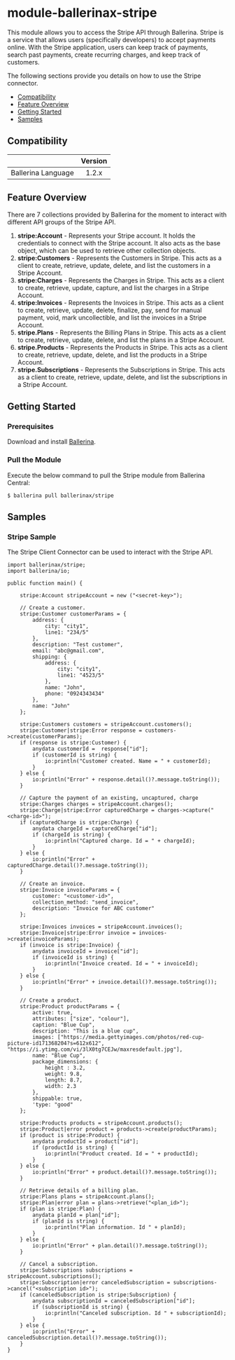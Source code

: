 # module-ballerinax-stripe

This module allows you to access the Stripe API through Ballerina. Stripe is a service that allows users (specifically developers) to accept payments online. With the Stripe application, users can keep track of payments, search past payments, create recurring charges, and keep track of customers.

The following sections provide you details on how to use the Stripe connector.

- [Compatibility](#compatibility)
- [Feature Overview](#feature-overview)
- [Getting Started](#getting-started)
- [Samples](#samples)

## Compatibility

|                             |           Version           |
|:---------------------------:|:---------------------------:|
| Ballerina Language          |            1.2.x            |

## Feature Overview

There are 7 collections provided by Ballerina for the moment to interact with different API groups of the Stripe API. 
1. **stripe:Account** - Represents your Stripe account. It holds the credentials to connect with the Stripe account. It also acts as the base object, which can be used to retrieve other collection objects.
2. **stripe:Customers** - Represents the Customers in Stripe. This acts as a client to create, retrieve, update, delete, and list the customers in a Stripe Account.
3. **stripe:Charges** - Represents the Charges in Stripe. This acts as a client to create, retrieve, update, capture, and list the charges in a Stripe Account.
4. **stripe:Invoices** - Represents the Invoices in Stripe. This acts as a client to create, retrieve, update, delete, finalize, pay, send for manual payment, void, mark uncollectible, and list the invoices in a Stripe Account.
5. **stripe.Plans** - Represents the Billing Plans in Stripe. This acts as a client to create, retrieve, update, delete, and list the plans in a Stripe Account.
6. **stripe.Products** - Represents the Products in Stripe. This acts as a client to create, retrieve, update, delete, and list the products in a Stripe Account.
7. **stripe.Subscriptions** - Represents the Subscriptions in Stripe. This acts as a client to create, retrieve, update, delete, and list the subscriptions in a Stripe Account.

## Getting Started

### Prerequisites
Download and install [Ballerina](https://ballerinalang.org/downloads/).

### Pull the Module
Execute the below command to pull the Stripe module from Ballerina Central:
```ballerina
$ ballerina pull ballerinax/stripe
```

## Samples

### Stripe Sample
The Stripe Client Connector can be used to interact with the Stripe API.

```ballerina
import ballerinax/stripe;
import ballerina/io;

public function main() {

    stripe:Account stripeAccount = new ("<secret-key>");

    // Create a customer.
    stripe:Customer customerParams = {
        address: {
            city: "city1",
            line1: "234/5"
        },
        description: "Test customer",
        email: "abc@gmail.com",
        shipping: {
            address: {
                city: "city1",
                line1: "4523/5"
            },
            name: "John",
            phone: "0924343434"
        },
        name: "John"
    };
    
    stripe:Customers customers = stripeAccount.customers();
    stripe:Customer|stripe:Error response = customers->create(customerParams);
    if (response is stripe:Customer) { 
        anydata customerId =  response["id"];
        if (customerId is string) { 
            io:println("Customer created. Name = " + customerId);
        }
    } else {
        io:println("Error" + response.detail()?.message.toString());
    }

    // Capture the payment of an existing, uncaptured, charge 
    stripe:Charges charges = stripeAccount.charges();
    stripe:Charge|stripe:Error capturedCharge = charges->capture("<charge-id>"); 
    if (capturedCharge is stripe:Charge) {
        anydata chargeId = capturedCharge["id"];
        if (chargeId is string) {
            io:println("Captured charge. Id = " + chargeId);
        }
    } else {
        io:println("Error" + capturedCharge.detail()?.message.toString());
    }

    // Create an invoice.
    stripe:Invoice invoiceParams = {
        customer: "<customer-id>",
        collection_method: "send_invoice",
        description: "Invoice for ABC customer"
    };

    stripe:Invoices invoices = stripeAccount.invoices();
    stripe:Invoice|stripe:Error invoice = invoices->create(invoiceParams);
    if (invoice is stripe:Invoice) {
        anydata invoiceId = invoice["id"];
        if (invoiceId is string) {
            io:println("Invoice created. Id = " + invoiceId);
        }
    } else {
        io:println("Error" + invoice.detail()?.message.toString());
    }

    // Create a product.
    stripe:Product productParams = {
        active: true,
        attributes: ["size", "colour"],
        caption: "Blue Cup",
        description: "This is a blue cup",
        images: ["https://media.gettyimages.com/photos/red-cup-picture-id171368204?s=612x612", "https://i.ytimg.com/vi/3lX0tg7CEJw/maxresdefault.jpg"],
        name: "Blue Cup",
        package_dimensions: {
            height : 3.2,
            weight: 9.8,
            length: 8.7,
            width: 2.3
        },
        shippable: true,
        'type: "good"
    };

    stripe:Products products = stripeAccount.products();
    stripe:Product|error product = products->create(productParams);
    if (product is stripe:Product) {
        anydata productId = product["id"];
        if (productId is string) {
            io:println("Product created. Id = " + productId);
        }
    } else {
        io:println("Error" + product.detail()?.message.toString());
    }

    // Retrieve details of a billing plan.
    stripe:Plans plans = stripeAccount.plans();
    stripe:Plan|error plan = plans->retrieve("<plan_id>");
    if (plan is stripe:Plan) {
        anydata planId = plan["id"];
        if (planId is string) { 
            io:println("Plan information. Id " + planId);
        }
    } else {
        io:println("Error" + plan.detail()?.message.toString());
    }

    // Cancel a subscription.
    stripe:Subscriptions subscriptions = stripeAccount.subscriptions();
    stripe:Subscription|error canceledSubscription = subscriptions->cancel("<subscription id>");
    if (canceledSubscription is stripe:Subscription) {
        anydata subscriptionId = canceledSubscription["id"];
        if (subscriptionId is string) {
            io:println("Canceled subscription. Id " + subscriptionId);
        }
    } else {
        io:println("Error" + canceledSubscription.detail()?.message.toString());
    }
}
```
